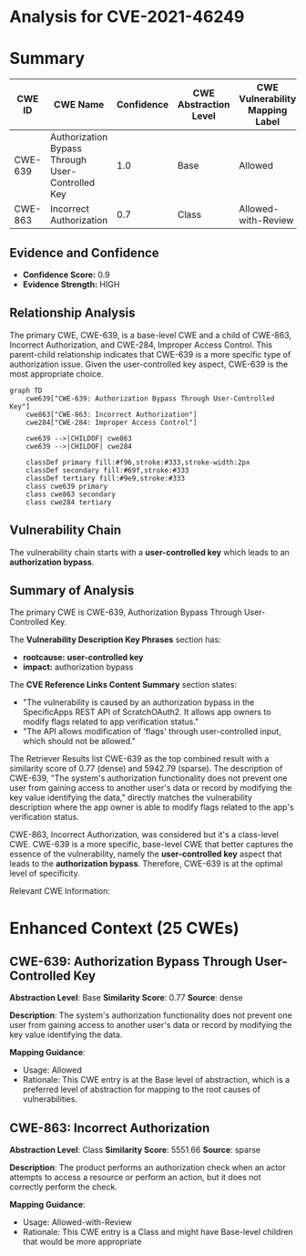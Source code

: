 # Analysis for CVE-2021-46249

# Summary
| CWE ID | CWE Name | Confidence | CWE Abstraction Level | CWE Vulnerability Mapping Label | CWE-Vulnerability Mapping Notes |
|---|---|---|---|---|---|
| CWE-639 | Authorization Bypass Through User-Controlled Key | 1.0 | Base | Allowed | Primary CWE |
| CWE-863 | Incorrect Authorization | 0.7 | Class | Allowed-with-Review | Secondary Candidate |

## Evidence and Confidence

*   **Confidence Score:** 0.9
*   **Evidence Strength:** HIGH

## Relationship Analysis
The primary CWE, CWE-639, is a base-level CWE and a child of CWE-863, Incorrect Authorization, and CWE-284, Improper Access Control. This parent-child relationship indicates that CWE-639 is a more specific type of authorization issue. Given the user-controlled key aspect, CWE-639 is the most appropriate choice.

```mermaid
graph TD
    cwe639["CWE-639: Authorization Bypass Through User-Controlled Key"]
    cwe863["CWE-863: Incorrect Authorization"]
    cwe284["CWE-284: Improper Access Control"]
    
    cwe639 -->|CHILDOF| cwe863
    cwe639 -->|CHILDOF| cwe284
    
    classDef primary fill:#f96,stroke:#333,stroke-width:2px
    classDef secondary fill:#69f,stroke:#333
    classDef tertiary fill:#9e9,stroke:#333
    class cwe639 primary
    class cwe863 secondary
    class cwe284 tertiary
```

## Vulnerability Chain
The vulnerability chain starts with a **user-controlled key** which leads to an **authorization bypass**.

## Summary of Analysis
The primary CWE is CWE-639, Authorization Bypass Through User-Controlled Key.

The **Vulnerability Description Key Phrases** section has:
- **rootcause:** **user-controlled key**
- **impact:** authorization bypass

The **CVE Reference Links Content Summary** section states:
- "The vulnerability is caused by an authorization bypass in the SpecificApps REST API of ScratchOAuth2. It allows app owners to modify flags related to app verification status."
- "The API allows modification of 'flags' through user-controlled input, which should not be allowed."

The Retriever Results list CWE-639 as the top combined result with a similarity score of 0.77 (dense) and 5942.79 (sparse). The description of CWE-639, "The system's authorization functionality does not prevent one user from gaining access to another user's data or record by modifying the key value identifying the data," directly matches the vulnerability description where the app owner is able to modify flags related to the app's verification status.

CWE-863, Incorrect Authorization, was considered but it's a class-level CWE. CWE-639 is a more specific, base-level CWE that better captures the essence of the vulnerability, namely the **user-controlled key** aspect that leads to the **authorization bypass**. Therefore, CWE-639 is at the optimal level of specificity.

Relevant CWE Information:

# Enhanced Context (25 CWEs)

## CWE-639: Authorization Bypass Through User-Controlled Key
**Abstraction Level**: Base
**Similarity Score**: 0.77
**Source**: dense

**Description**:
The system's authorization functionality does not prevent one user from gaining access to another user's data or record by modifying the key value identifying the data.

**Mapping Guidance**:
- Usage: Allowed
- Rationale: This CWE entry is at the Base level of abstraction, which is a preferred level of abstraction for mapping to the root causes of vulnerabilities.

## CWE-863: Incorrect Authorization
**Abstraction Level**: Class
**Similarity Score**: 5551.66
**Source**: sparse

**Description**:
The product performs an authorization check when an actor attempts to access a resource or perform an action, but it does not correctly perform the check.

**Mapping Guidance**:
- Usage: Allowed-with-Review
- Rationale: This CWE entry is a Class and might have Base-level children that would be more appropriate